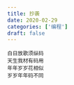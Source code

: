 ```yaml
---
title: 抄袭
date: 2020-02-29
categories: ['编程']
draft: false
---
```


```
白日放歌须纵码
天生我材有码用
年年岁岁花相似
岁岁年年码不同
```

